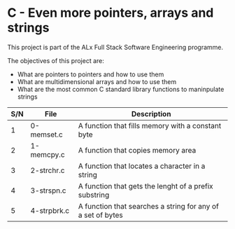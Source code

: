 # C - Even more pointers, arrays and strings

This project is part of the ALx Full Stack Software Engineering programme.

The objectives of this project are:
- What are pointers to pointers and how to use them
- What are multidimensional arrays and how to use them
- What are the most common C standard library functions to maninpulate strings

| S/N | File | Description |
| --- | ---- | ----------- |
| 1 | 0-memset.c | A function that fills memory with a constant byte |
| 2 | 1-memcpy.c | A function that copies memory area |
| 3 | 2-strchr.c | A function that locates a character in a string |
| 4 | 3-strspn.c | A function that gets the lenght of a prefix substring |
| 5 | 4-strpbrk.c | A function that searches a string for any of a set of bytes |

